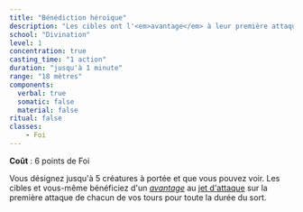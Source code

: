 ```yaml
---
title: "Bénédiction héroïque"
description: "Les cibles ont l'<em>avantage</em> à leur première attaque à chaque tour."
school: "Divination"
level: 1
concentration: true
casting_time: "1 action"
duration: "jusqu'à 1 minute"
range: "18 mètres"
components:
  verbal: true
  somatic: false
  material: false
ritual: false
classes:
    - Foi
---
```

**Coût** : 6 points de Foi  

Vous désignez jusqu'à 5 créatures à portée et que vous pouvez voir. Les cibles et vous-même bénéficiez d'un [_avantage_](/utiliser-les-caracteristiques/#avantage-et-desavantage) au [jet d'attaque](/combattre/#jets-d-attaque) sur la première attaque de chacun de vos tours pour toute la durée du sort.
